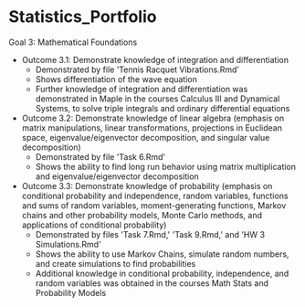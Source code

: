 # Statistics_Portfolio
Goal 3: Mathematical Foundations
  - Outcome 3.1: Demonstrate knowledge of integration and differentiation
    + Demonstrated by file 'Tennis Racquet Vibrations.Rmd'
    + Shows differentiation of the wave equation
    + Further knowledge of integration and differentiation was demonstrated in Maple in the courses Calculus III and Dynamical Systems, to solve triple integrals and ordinary differential equations
  - Outcome 3.2: Demonstrate knowledge of linear algebra (emphasis on matrix manipulations, linear transformations, projections in Euclidean space, eigenvalue/eigenvector decomposition, and singular value decomposition)
    + Demonstrated by file 'Task 6.Rmd'
    + Shows the ability to find long run behavior using matrix multiplication and eigenvalue/eigenvector decomposition
  - Outcome 3.3: Demonstrate knowledge of probability (emphasis on conditional probability and independence, random variables, functions and sums of random variables, moment-generating functions, Markov chains and other probability models, Monte Carlo methods, and applications of conditional probability)
    + Demonstrated by files 'Task 7.Rmd,' 'Task 9.Rmd,' and 'HW 3 Simulations.Rmd'
    + Shows the ability to use Markov Chains, simulate random numbers, and create simulations to find probabilities
    + Additional knowledge in conditional probability, independence, and random variables was obtained in the courses Math Stats and Probability Models

